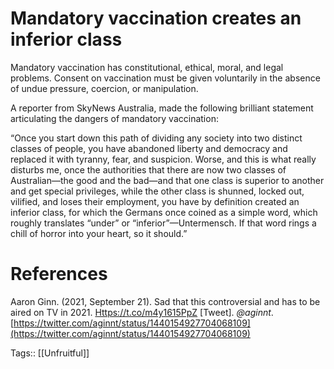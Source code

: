 # Mandatory vaccination creates an inferior class

Mandatory vaccination has constitutional, ethical, moral, and legal problems. Consent on vaccination must be given voluntarily in the absence of undue pressure, coercion, or manipulation.

A reporter from SkyNews Australia, made the following brilliant statement articulating the dangers of mandatory vaccination:

“Once you start down this path of dividing any society into two distinct classes of people, you have abandoned liberty and democracy and replaced it with tyranny, fear, and suspicion. Worse, and this is what really disturbs me, once the authorities that there are now two classes of Australian—the good and the bad—and that one class is superior to another and get special privileges, while the other class is shunned, locked out, vilified, and loses their employment, you have by definition created an inferior class, for which the Germans once coined as a simple word, which roughly translates “under” or “inferior”—Untermensch. If that word rings a chill of horror into your heart, so it should.”

# References

Aaron Ginn. (2021, September 21). Sad that this controversial and has to be aired on TV in 2021. [Https://t.co/m4y1615PpZ](Https://t.co/m4y1615PpZ) [Tweet]. *@aginnt*. [https://twitter.com/aginnt/status/1440154927704068109](https://twitter.com/aginnt/status/1440154927704068109)

Tags:: [[Unfruitful]]

